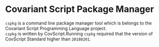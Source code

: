# Covariant Script Package Manager #
`cspkg` is a command line package manager tool which is belongs to the Covariant Script Programming Language project.  
`cspkg` is written by CovScript.Running `cspkg` required that the version of CovScript Standard higher than `20180201`.